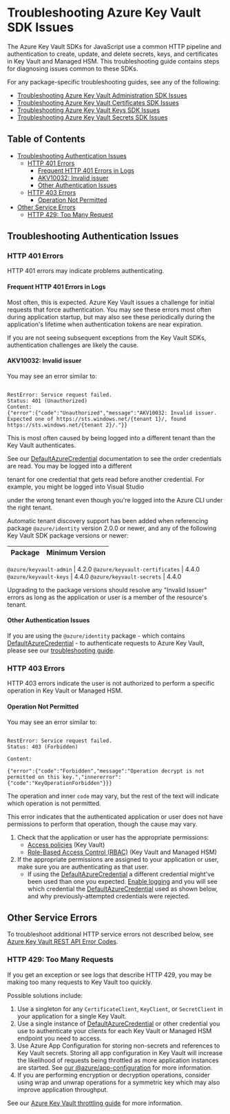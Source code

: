 # Troubleshooting Azure Key Vault SDK Issues

The Azure Key Vault SDKs for JavaScript use a common HTTP pipeline and authentication to create, update, and delete secrets,
keys, and certificates in Key Vault and Managed HSM. This troubleshooting guide contains steps for diagnosing issues
common to these SDKs.

For any package-specific troubleshooting guides, see any of the following:

* [Troubleshooting Azure Key Vault Administration SDK Issues](https://github.com/Azure/azure-sdk-for-js/blob/main/sdk/keyvault/keyvault-admin/TROUBLESHOOTING.md)
* [Troubleshooting Azure Key Vault Certificates SDK Issues](https://github.com/Azure/azure-sdk-for-js/blob/main/sdk/keyvault/keyvault-certificates/TROUBLESHOOTING.md)
* [Troubleshooting Azure Key Vault Keys SDK Issues](https://github.com/Azure/azure-sdk-for-js/blob/main/sdk/keyvault/keyvault-keys/TROUBLESHOOTING.md)
* [Troubleshooting Azure Key Vault Secrets SDK Issues](https://github.com/Azure/azure-sdk-for-js/blob/main/sdk/keyvault/keyvault-secrets/TROUBLESHOOTING.md)

## Table of Contents

* [Troubleshooting Authentication Issues](#troubleshooting-authentication-issues)
  * [HTTP 401 Errors](#http-401-errors)
    * [Frequent HTTP 401 Errors in Logs](#frequent-http-401-errors-in-logs)
    * [AKV10032: Invalid issuer](#akv10032-invalid-issuer)
    * [Other Authentication Issues](#other-authentication-issues)
  * [HTTP 403 Errors](#http-403-errors)
    * [Operation Not Permitted](#operation-not-permitted)
* [Other Service Errors](#other-service-errors)
  * [HTTP 429: Too Many Request](#http-429-too-many-requests)

## Troubleshooting Authentication Issues

### HTTP 401 Errors

HTTP 401 errors may indicate problems authenticating.

#### Frequent HTTP 401 Errors in Logs

Most often, this is expected. Azure Key Vault issues a challenge for initial requests that force authentication. You may see these errors most often during application startup, but may also see these periodically during the application's lifetime when authentication tokens are near expiration.

If you are not seeing subsequent exceptions from the Key Vault SDKs, authentication challenges are likely the cause.

#### AKV10032: Invalid issuer

You may see an error similar to:

```text

RestError: Service request failed.
Status: 401 (Unauthorized)
Content:
{"error":{"code":"Unauthorized","message":"AKV10032: Invalid issuer. Expected one of https://sts.windows.net/{tenant 1}/, found https://sts.windows.net/{tenant 2}/."}}

```

This is most often caused by being logged into a different tenant than the Key Vault authenticates.

See our [DefaultAzureCredential] documentation to see the order credentials are read. You may be logged into a different

tenant for one credential that gets read before another credential. For example, you might be logged into Visual Studio

under the wrong tenant even though you're logged into the Azure CLI under the right tenant.

Automatic tenant discovery support has been added when referencing package `@azure/identity` version
2.0.0 or newer, and any of the following Key Vault SDK package versions or newer:

Package | Minimum Version
--- | ---

`@azure/keyvault-admin` | 4.2.0
`@azure/keyvault-certificates` | 4.4.0
`@azure/keyvault-keys` | 4.4.0
`@azure/keyvault-secrets` | 4.4.0

Upgrading to the package versions should resolve any "Invalid Issuer" errors as long as the application or user is a member of the resource's tenant.

#### Other Authentication Issues

If you are using the `@azure/identity` package - which contains [DefaultAzureCredential] - to authenticate requests to Azure Key Vault, please see our [troubleshooting guide](https://github.com/Azure/azure-sdk-for-js/blob/main/sdk/identity/Azure.Identity/Troubleshooting.md).

### HTTP 403 Errors

HTTP 403 errors indicate the user is not authorized to perform a specific operation in Key Vault or Managed HSM.

#### Operation Not Permitted

You may see an error similar to:

```text

RestError: Service request failed.
Status: 403 (Forbidden)

Content:

{"error":{"code":"Forbidden","message":"Operation decrypt is not permitted on this key.","innererror":{"code":"KeyOperationForbidden"}}}

```

The operation and inner `code` may vary, but the rest of the text will indicate which operation is not permitted.

This error indicates that the authenticated application or user does not have permissions to perform that operation, though the cause may vary.

1. Check that the application or user has the appropriate permissions:
    * [Access policies](https://docs.microsoft.com/azure/key-vault/general/assign-access-policy) (Key Vault)
    * [Role-Based Access Control (RBAC)](https://docs.microsoft.com/azure/key-vault/general/rbac-guide) (Key Vault and Managed HSM)
2. If the appropriate permissions are assigned to your application or user, make sure you are authenticating as that user.
    * If using the [DefaultAzureCredential] a different credential might've been used than one you expected. [Enable logging](https://github.com/Azure/azure-sdk-for-js/blob/main/sdk/identity/identity/README.md#logging) and you will see which credential the [DefaultAzureCredential] used as shown below, and why previously-attempted credentials were rejected.

## Other Service Errors

To troubleshoot additional HTTP service errors not described below, see [Azure Key Vault REST API Error Codes](https://docs.microsoft.com/azure/key-vault/general/rest-error-codes).

### HTTP 429: Too Many Requests

If you get an exception or see logs that describe HTTP 429, you may be making too many requests to Key Vault too quickly.

Possible solutions include:

1. Use a singleton for any `CertificateClient`, `KeyClient`, or `SecretClient` in your application for a single Key Vault.
2. Use a single instance of [DefaultAzureCredential] or other credential you use to authenticate your clients for each Key Vault or Managed HSM endpoint you need to access.
3. Use Azure App Configuration for storing non-secrets and references to Key Vault secrets. Storing all app configuration in Key Vault will increase the likelihood of requests being throttled as more application instances are started. See [our @azure/app-configuration](https://github.com/Azure/azure-sdk-for-js/blob/main/appconfiguration/app-configuration/README.md) for more information.
4. If you are performing encryption or decryption operations, consider using wrap and unwrap operations for a symmetric key which may also improve application throughput.

See our [Azure Key Vault throttling guide](https://docs.microsoft.com/azure/key-vault/general/overview-throttling) for more information.

[DefaultAzureCredential]: https://github.com/Azure/azure-sdk-for-js/blob/main/sdk/identity/identity/README.md#defaultazurecredential
